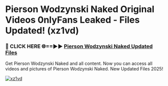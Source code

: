 # Pierson Wodzynski Naked Original Videos 0nlyFans Leaked - Files Updated! (xz1vd)

<h3>🔴 CLICK HERE 🌐==►► <a href="https://tinyurl.com/yckcrads" rel="nofollow">Pierson Wodzynski Naked Updated Files</a></h3>

Get Pierson Wodzynski Naked and all content. Now you can access all videos and pictures of Pierson Wodzynski Naked. New Updated Files 2025!

[![xz1vd](https://i.imgur.com/hpKpOFt.gif)](https://tinyurl.com/yckcrads)
